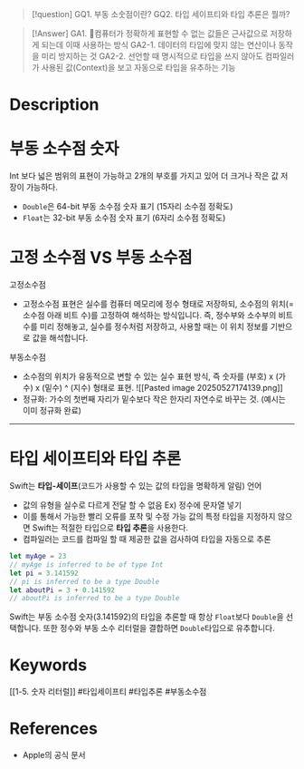 >[!question]
>GQ1. 부동 소숫점이란?
>GQ2. 타입 세이프티와 타입 추론은 뭘까?

>[!Answer]
>GA1. 컴퓨터가 정확하게 표현할 수 없는 값들은 근사값으로 저장하게 되는데 이때 사용하는 방식
>GA2-1. 데이터의 타입에 맞지 않는 연산이나 동작을 미리 방지하는 것
>GA2-2. 선언할 때 명시적으로 타입을 쓰지 않아도 컴파일러가 사용된 값(Context)을 보고 자동으로 타입을 유추하는 기능

# Description

# 부동 소수점 숫자
Int 보다 넓은 범위의 표현이 가능하고 2개의 부호를 가지고 있어 더 크거나 작은 값 저장이 가능하다.
- `Double`은 64-bit 부동 소수점 숫자 표기 (15자리 소수점 정확도)
- `Float`는 32-bit 부동 소수점 숫자 표기 (6자리 소수점 정확도)


# 고정 소수점 VS 부동 소수점

고정소수점
- 고정소수점 표현은 실수를 컴퓨터 메모리에 정수 형태로 저장하되, 소수점의 위치(=소수점 아래 비트 수)를 고정하여 해석하는 방식입니다. 즉, 정수부와 소수부의 비트 수를 미리 정해놓고, 실수를 정수처럼 저장하고, 사용할 때는 이 위치 정보를 기반으로 값을 해석합니다.

부동소수점
- 소수점의 위치가 유동적으로 변할 수 있는 실수 표현 방식, 즉 숫자를 (부호) x (가수) x (밑수) ^ (지수) 형태로 표현.
 ![[Pasted image 20250527174139.png]]
- 정규화: 가수의 첫번째 자리가 밑수보다 작은 한자리 자연수로 바꾸는 것. (예시는 이미 정규화 완료)

----------
# 타입 세이프티와 타입 추론
Swift는 **타입-세이프**(코드가 사용할 수 있는 값의 타입을 명확하게 알림) 언어
- 값의 유형을 실수로 다르게 전달 할 수 없음 Ex) 정수에 문자열 넣기
- 이를 통해서 가능한 빨리 오류를 포착 및 수정 가능
값의 특정 타입을 지정하지 않으면 Swift는 적절한 타입으로 **타입 추론**을 사용한다.
- 컴파일러는 코드를 컴파일 할 때 제공한 값을 검사하여 타입을 자동으로 추론
```swift title:타입추론예제
let myAge = 23
// myAge is inferred to be of type Int
let pi = 3.141592
// pi is inferred to be a type Double
let aboutPi = 3 + 0.141592
// aboutPi is inferred to be a type Double
```

Swift는 부동 소수점 숫자(3.141592)의 타입을 추론할 때 항상 `Float`보다 `Double`을 선택합니다.
또한 정수와 부동 소수 리터럴을 결합하면 `Double`타입으로 유추합니다.


# Keywords
[[1-5. 숫자 리터럴]]
#타입세이프티
#타입추론
#부동소수점
# References
- Apple의 공식 문서